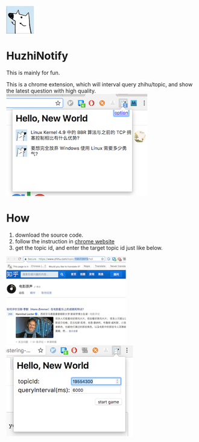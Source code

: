 ![logo](assets/Liu-reverse.png)
# HuzhiNotify

This is mainly for fun.

This is a chrome extension, which will interval query zhihu/topic, and show the latest question with high quality.
![overview](assets/overview.png)

# How
1. download the source code.
2. follow the instruction in [chrome website](https://developer.chrome.com/extensions/getstarted#unpacked)
3. get the topic id, and enter the target topic id just like below.

![How to get topic id](assets/How-to-get-topic-id.png)
![How to use it](assets/How-to-use-it.png)
